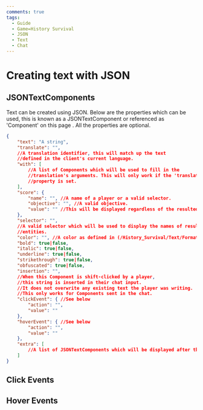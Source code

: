 ```yaml
---
comments: true
tags:
  - Guide
  - Game=History Survival
  - JSON
  - Text
  - Chat
---
```


# Creating text with JSON

## JSONTextComponents

Text can be created using JSON. Below are the properties which can be used, this is known as a JSONTextComponent or referenced as 'Component' on this page . All the properties are optional.

```json
{
    "text": "A string",
    "translate": "",
    //A translation identifier, this will match up the text 
    //defined in the client's current language.
    "with": [
        //A list of Components which will be used to fill in the 
        //translation's arguments. This will only work if the 'translate'
        //property is set.
    ],
    "score": {
        "name": "", //A name of a player or a valid selector.
        "objective": "", //A valid objective.
        "value": "" //This will be displayed regardless of the resulted score.
    },
    "selector": "", 
    //A valid selector which will be used to display the names of resulted
    //entities.
    "color": "", //A color as defined in (/History_Survival/Text/Formatting/).
    "bold": true|false,
    "italic": true|false,
    "underline": true|false,
    "strikethrough": true|false,
    "obfuscated": true|false,
    "insertion": "", 
    //When this Component is shift-clicked by a player, 
    //this string is inserted in their chat input. 
    //It does not overwrite any existing text the player was writing. 
    //This only works for Components sent in the chat.
    "clickEvent": { //See below 
        "action": "",
        "value": ""
    },
    "hoverEvent": { //See below 
        "action": "",
        "value": ""
    },
    "extra": [
        //A list of JSONTextComponents which will be displayed after this one.
    ]
}
```

## Click Events

## Hover Events
